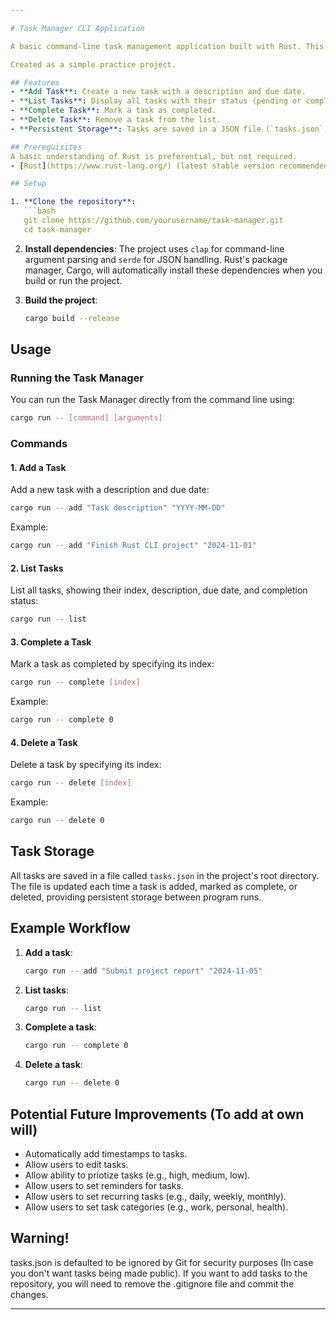 ```yaml
---

# Task Manager CLI Application

A basic command-line task management application built with Rust. This tool allows users to add, list, mark as complete, and delete tasks, making it easier to manage daily tasks from the terminal.

Created as a simple practice project.

## Features
- **Add Task**: Create a new task with a description and due date.
- **List Tasks**: Display all tasks with their status (pending or completed).
- **Complete Task**: Mark a task as completed.
- **Delete Task**: Remove a task from the list.
- **Persistent Storage**: Tasks are saved in a JSON file (`tasks.json`) and loaded each time the program runs.

## Prerequisites
A basic understanding of Rust is preferential, but not required.
- [Rust](https://www.rust-lang.org/) (latest stable version recommended)

## Setup

1. **Clone the repository**:
   ```bash
   git clone https://github.com/yourusername/task-manager.git
   cd task-manager
   ```

2. **Install dependencies**:
   The project uses `clap` for command-line argument parsing and `serde` for JSON handling. Rust's package manager, Cargo, will automatically install these dependencies when you build or run the project.

3. **Build the project**:
   ```bash
   cargo build --release
   ```

## Usage

### Running the Task Manager
You can run the Task Manager directly from the command line using:
```bash
cargo run -- [command] [arguments]
```

### Commands
#### 1. Add a Task
Add a new task with a description and due date:
```bash
cargo run -- add "Task description" "YYYY-MM-DD"
```
Example:
```bash
cargo run -- add "Finish Rust CLI project" "2024-11-01"
```

#### 2. List Tasks
List all tasks, showing their index, description, due date, and completion status:
```bash
cargo run -- list
```

#### 3. Complete a Task
Mark a task as completed by specifying its index:
```bash
cargo run -- complete [index]
```
Example:
```bash
cargo run -- complete 0
```

#### 4. Delete a Task
Delete a task by specifying its index:
```bash
cargo run -- delete [index]
```
Example:
```bash
cargo run -- delete 0
```

## Task Storage
All tasks are saved in a file called `tasks.json` in the project's root directory. The file is updated each time a task is added, marked as complete, or deleted, providing persistent storage between program runs.

## Example Workflow
1. **Add a task**:
   ```bash
   cargo run -- add "Submit project report" "2024-11-05"
   ```
2. **List tasks**:
   ```bash
   cargo run -- list
   ```
3. **Complete a task**:
   ```bash
   cargo run -- complete 0
   ```
4. **Delete a task**:
   ```bash
   cargo run -- delete 0
   ```

## Potential Future Improvements (To add at own will)
- Automatically add timestamps to tasks.
- Allow users to edit tasks.
- Allow ability to priotize tasks (e.g., high, medium, low).
- Allow users to set reminders for tasks.
- Allow users to set recurring tasks (e.g., daily, weekly, monthly).
- Allow users to set task categories (e.g., work, personal, health).

## Warning!
tasks.json is defaulted to be ignored by Git for security purposes (In case you don't want tasks being made public). If you want to add tasks to the repository, you will need to remove the .gitignore file and commit the changes.

---
```

